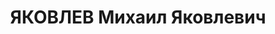 ---
title: ЯКОВЛЕВ Михаил Яковлевич
description: '1900 г.р., член ВКП(б) с 1920, нач. отдела агитпропа СИБВО, батальонный
  комиссар.

  Арестован 06.03.1937. Приговор: ВК ВС СССР 27.10.1937.

  Реабилитирован 28.11.1956'
---